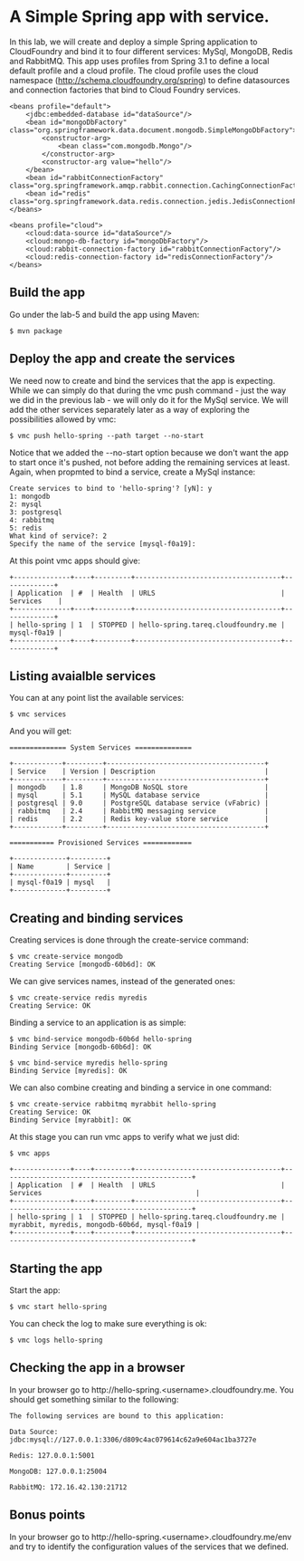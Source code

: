 # A Simple Spring app with service.

In this lab, we will create and deploy a simple Spring application to CloudFoundry and bind it to four different services: MySql, MongoDB, Redis and RabbitMQ.
This app uses profiles from Spring 3.1 to define a local default profile and a cloud profile. The cloud profile uses the cloud namespace (http://schema.cloudfoundry.org/spring) to define datasources and connection factories that bind to Cloud Foundry services. 

	<beans profile="default">
		<jdbc:embedded-database id="dataSource"/>
		<bean id="mongoDbFactory" class="org.springframework.data.document.mongodb.SimpleMongoDbFactory">
			<constructor-arg>
				<bean class="com.mongodb.Mongo"/>
			</constructor-arg>
			<constructor-arg value="hello"/>
		</bean>
		<bean id="rabbitConnectionFactory" class="org.springframework.amqp.rabbit.connection.CachingConnectionFactory"/>
		<bean id="redis" class="org.springframework.data.redis.connection.jedis.JedisConnectionFactory"/>
	</beans>

	<beans profile="cloud">
		<cloud:data-source id="dataSource"/>
		<cloud:mongo-db-factory id="mongoDbFactory"/>
		<cloud:rabbit-connection-factory id="rabbitConnectionFactory"/>
		<cloud:redis-connection-factory id="redisConnectionFactory"/>
	</beans>

## Build the app

Go under the lab-5 and build the app using Maven:

	$ mvn package

## Deploy the app and create the services

We need now to create and bind the services that the app is expecting. While we can simply do that during the vmc push command - just the way we did in the previous lab - we will only do it for the MySql service. We will add the other services separately later as a way of exploring the possibilities allowed by vmc:

	$ vmc push hello-spring --path target --no-start

Notice that we added the --no-start option because we don't want the app to start once it's pushed, not before adding the remaining services at least. Again, when propmted to bind a service, create a MySql instance:

	Create services to bind to 'hello-spring'? [yN]: y
	1: mongodb
	2: mysql
	3: postgresql
	4: rabbitmq
	5: redis
	What kind of service?: 2
	Specify the name of the service [mysql-f0a19]: 

At this point vmc apps should give:

	+--------------+----+---------+------------------------------------+-------------+
	| Application  | #  | Health  | URLS                               | Services    |
	+--------------+----+---------+------------------------------------+-------------+
	| hello-spring | 1  | STOPPED | hello-spring.tareq.cloudfoundry.me | mysql-f0a19 |
	+--------------+----+---------+------------------------------------+-------------+

## Listing avaialble services

You can at any point list the available services:

	$ vmc services

And you will get:

	============== System Services ==============

	+------------+---------+---------------------------------------+
	| Service    | Version | Description                           |
	+------------+---------+---------------------------------------+
	| mongodb    | 1.8     | MongoDB NoSQL store                   |
	| mysql      | 5.1     | MySQL database service                |
	| postgresql | 9.0     | PostgreSQL database service (vFabric) |
	| rabbitmq   | 2.4     | RabbitMQ messaging service            |
	| redis      | 2.2     | Redis key-value store service         |
	+------------+---------+---------------------------------------+

	=========== Provisioned Services ============

	+-------------+---------+
	| Name        | Service |
	+-------------+---------+
	| mysql-f0a19 | mysql   |
	+-------------+---------+

## Creating and binding services

Creating services is done through the create-service command:

	$ vmc create-service mongodb
	Creating Service [mongodb-60b6d]: OK

We can give services names, instead of the generated ones:

	$ vmc create-service redis myredis
	Creating Service: OK

Binding a service to an application is as simple:

	$ vmc bind-service mongodb-60b6d hello-spring
	Binding Service [mongodb-60b6d]: OK

	$ vmc bind-service myredis hello-spring
	Binding Service [myredis]: OK

We can also combine creating and binding a service in one command:

	$ vmc create-service rabbitmq myrabbit hello-spring
	Creating Service: OK
	Binding Service [myrabbit]: OK

At this stage you can run vmc apps to verify what we just did:

	$ vmc apps

	+--------------+----+---------+------------------------------------+-----------------------------------------------+
	| Application  | #  | Health  | URLS                               | Services                                      |
	+--------------+----+---------+------------------------------------+-----------------------------------------------+
	| hello-spring | 1  | STOPPED | hello-spring.tareq.cloudfoundry.me | myrabbit, myredis, mongodb-60b6d, mysql-f0a19 |
	+--------------+----+---------+------------------------------------+-----------------------------------------------+


## Starting the app

Start the app:

	$ vmc start hello-spring

You can check the log to make sure everything is ok:

	$ vmc logs hello-spring

## Checking the app in a browser

In your browser go to http://hello-spring.&lt;username&gt;.cloudfoundry.me. You should get something similar to the following:

	The following services are bound to this application:

	Data Source: jdbc:mysql://127.0.0.1:3306/d809c4ac079614c62a9e604ac1ba3727e

	Redis: 127.0.0.1:5001

	MongoDB: 127.0.0.1:25004

	RabbitMQ: 172.16.42.130:21712

## Bonus points

In your browser go to http://hello-spring.&lt;username&gt;.cloudfoundry.me/env and try to identify the configuration values of the services that we defined.


